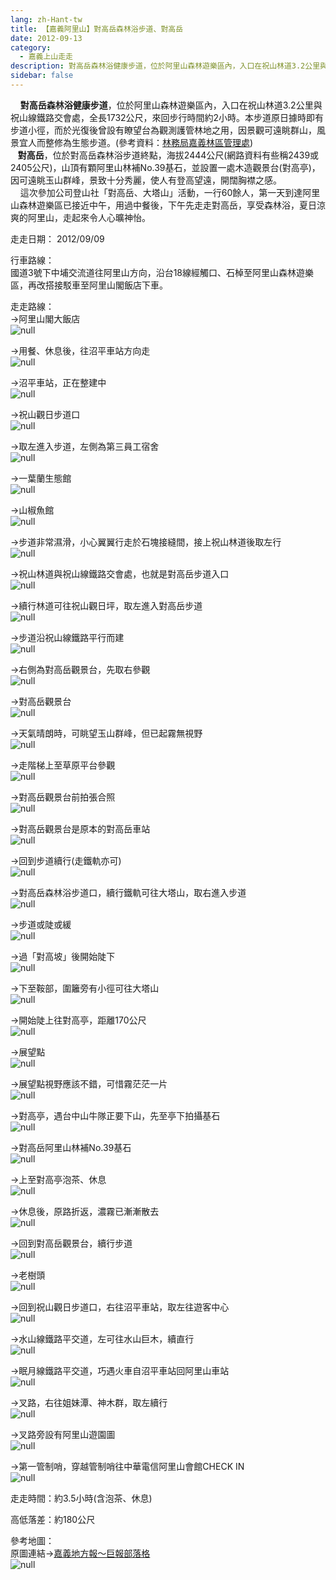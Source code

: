 ```yaml
---
lang: zh-Hant-tw
title: 【嘉義阿里山】對高岳森林浴步道、對高岳
date: 2012-09-13
category: 
  - 嘉義上山走走
description: 對高岳森林浴健康步道，位於阿里山森林遊樂區內，入口在祝山林道3.2公里與祝山線鐵路交會處，全長1732公尺，來回步行時間約2小時。本步道原日據時即有步道小徑，而於光復後曾設有瞭望台為觀測護管林地之用，因景觀可遠眺群山，風景宜人而整修為生態步道。(參考資料：[林務局嘉義林區管理處](http://chiayi.forest.gov.tw/ct.asp?xItem=34699&ctNode=2309&mp=340)) 對高岳，位於對高岳森林浴步道終點，海拔2444公尺(網路資料有些稱2439或2405公尺)，山頂有顆阿里山林補No.39基石，並設置一處木造觀景台(對高亭)，因可遠眺玉山群峰，景致十分秀麗，使人有登高望遠，開闊胸襟之感。 這次參加公司登山社「對高岳、大塔山」活動，一行60餘人，第一天到達阿里山森林遊樂區已接近中午，用過中餐後，下午先走走對高岳，享受森林浴，夏日涼爽的阿里山，走起來令人心曠神怡。
sidebar: false
---
```


    **對高岳森林浴健康步道**，位於阿里山森林遊樂區內，入口在祝山林道3.2公里與祝山線鐵路交會處，全長1732公尺，來回步行時間約2小時。本步道原日據時即有步道小徑，而於光復後曾設有瞭望台為觀測護管林地之用，因景觀可遠眺群山，風景宜人而整修為生態步道。(參考資料：[林務局嘉義林區管理處](http://chiayi.forest.gov.tw/ct.asp?xItem=34699&ctNode=2309&mp=340))  
   **對高岳**，位於對高岳森林浴步道終點，海拔2444公尺(網路資料有些稱2439或2405公尺)，山頂有顆阿里山林補No.39基石，並設置一處木造觀景台(對高亭)，因可遠眺玉山群峰，景致十分秀麗，使人有登高望遠，開闊胸襟之感。  
    這次參加公司登山社「對高岳、大塔山」活動，一行60餘人，第一天到達阿里山森林遊樂區已接近中午，用過中餐後，下午先走走對高岳，享受森林浴，夏日涼爽的阿里山，走起來令人心曠神怡。

走走日期： 2012/09/09

行車路線：  
國道3號下中埔交流道往阿里山方向，沿台18線經觸口、石棹至阿里山森林遊樂區，再改搭接駁車至阿里山閣飯店下車。

走走路線：  
→阿里山閣大飯店  
![null](image/233573037_l.jpg)

→用餐、休息後，往沼平車站方向走  
![null](image/233573108_l.jpg)

→沼平車站，正在整建中  
![null](image/233573111_l.jpg)

→祝山觀日步道口  
![null](image/233573113_l.jpg)

→取左進入步道，左側為第三員工宿舍  
![null](image/233573115_l.jpg)

→一葉蘭生態館  
![null](image/233573117_l.jpg)

→山椒魚館  
![null](image/233573120_l.jpg)

→步道非常濕滑，小心翼翼行走於石塊接縫間，接上祝山林道後取左行  
![null](image/233573125_l.jpg)

→祝山林道與祝山線鐵路交會處，也就是對高岳步道入口  
![null](image/233573129_l.jpg)

→續行林道可往祝山觀日坪，取左進入對高岳步道  
![null](image/233573132_l.jpg)

→步道沿祝山線鐵路平行而建  
![null](image/233573133_l.jpg)

→右側為對高岳觀景台，先取右參觀  
![null](image/233573138_l.jpg)

→對高岳觀景台  
![null](image/233573139_l.jpg)

→天氣晴朗時，可眺望玉山群峰，但已起霧無視野  
![null](image/233573150_l.jpg)

→走階梯上至草原平台參觀  
![null](image/233573160_l.jpg)

→對高岳觀景台前拍張合照  
![null](image/233573156_l.jpg)

→對高岳觀景台是原本的對高岳車站  
![null](image/233573153_l.jpg)

→回到步道續行(走鐵軌亦可)  
![null](image/233573166_l.jpg)

→對高岳森林浴步道口，續行鐵軌可往大塔山，取右進入步道  
![null](image/233573168_l.jpg)

→步道或陡或緩  
![null](image/233573172_l.jpg)

→過「對高坡」後開始陡下  
![null](image/233573178_l.jpg)

→下至鞍部，圍籬旁有小徑可往大塔山  
![null](image/233573179_l.jpg)

→開始陡上往對高亭，距離170公尺  
![null](image/233573184_l.jpg)

→展望點  
![null](image/233573185_l.jpg)

→展望點視野應該不錯，可惜霧茫茫一片  
![null](image/233573188_l.jpg)

→對高亭，遇台中山牛隊正要下山，先至亭下拍攝基石  
![null](image/233573190_l.jpg)

→對高岳阿里山林補No.39基石  
![null](image/233573195_l.jpg)

→上至對高亭泡茶、休息  
![null](image/233573197_l.jpg)

→休息後，原路折返，濃霧已漸漸散去  
![null](image/233573200_l.jpg)

→回到對高岳觀景台，續行步道  
![null](image/233573204_l.jpg)

→老樹頭  
![null](image/233573208_l.jpg)

→回到祝山觀日步道口，右往沼平車站，取左往遊客中心  
![null](image/233573211_l.jpg)

→水山線鐵路平交道，左可往水山巨木，續直行  
![null](image/233573214_l.jpg)

→眠月線鐵路平交道，巧遇火車自沼平車站回阿里山車站  
![null](image/233573220_l.jpg)

→叉路，右往姐妹潭、神木群，取左續行  
![null](image/233573221_l.jpg)

→叉路旁設有阿里山遊園圖  
![null](image/233573232_l.jpg)

→第一管制哨，穿越管制哨往中華電信阿里山會館CHECK IN  
![null](image/233573240_l.jpg)

走走時間：約3.5小時(含泡茶、休息)

高低落差：約180公尺

參考地圖：  
原圖連結→[嘉義地方報～巨報部落格](http://tw.myblog.yahoo.com/jw!ONwOeuWVEhiQ9QSzsDub9TH9/article?mid=8714)  
![null](image/233603796_l.jpg)
